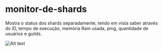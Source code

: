 # monitor-de-shards
Mostra o status dos shards separadamente, tendo em vista saber através do ID, tempo de execução, memória Ram usada, ping, quantidade de usuários e guilds.

![Alt text](https://i.imgur.com/WQ0tBTT.png "ZabbiX Status")
